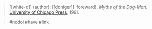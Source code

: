 > [[white-d]] (author); [[doniger]] (foreward). *Myths of the Dog-Man*. [University of Chicago Press](university-of-chicago-press.md), 1991.

> #nodoi #have #link 